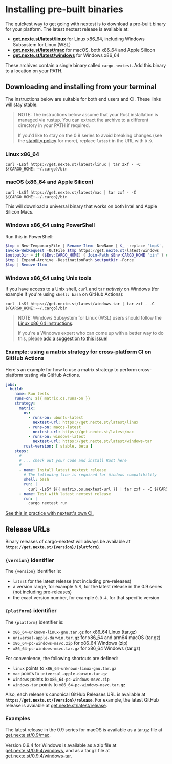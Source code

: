 # Installing pre-built binaries

The quickest way to get going with nextest is to download a pre-built binary for your platform. The latest nextest release is available at:
* [**get.nexte.st/latest/linux**](https://get.nexte.st/latest/linux) for Linux x86_64, including Windows Subsystem for Linux (WSL)
* [**get.nexte.st/latest/mac**](https://get.nexte.st/latest/mac) for macOS, both x86_64 and Apple Silicon
* [**get.nexte.st/latest/windows**](https://get.nexte.st/latest/windows) for Windows x86_64

These archives contain a single binary called `cargo-nextest`. Add this binary to a location on your PATH.

## Downloading and installing from your terminal

The instructions below are suitable for both end users and CI. These links will stay stable.

> NOTE: The instructions below assume that your Rust installation is managed via rustup. You can extract the archive to a different directory in your PATH if required.
>
> If you'd like to stay on the 0.9 series to avoid breaking changes (see the [stability policy](stability.md) for more), replace `latest` in the URL with `0.9`.

### Linux x86_64

```
curl -LsSf https://get.nexte.st/latest/linux | tar zxf - -C ${CARGO_HOME:-~/.cargo}/bin
```

### macOS (x86_64 and Apple Silicon)

```
curl -LsSf https://get.nexte.st/latest/mac | tar zxf - -C ${CARGO_HOME:-~/.cargo}/bin
```

This will download a universal binary that works on both Intel and Apple Silicon Macs.

### Windows x86_64 using PowerShell

Run this in PowerShell:

```powershell
$tmp = New-TemporaryFile | Rename-Item -NewName { $_ -replace 'tmp$', 'zip' } -PassThru
Invoke-WebRequest -OutFile $tmp https://get.nexte.st/latest/windows
$outputDir = if ($Env:CARGO_HOME) { Join-Path $Env:CARGO_HOME "bin" } else { "~/.cargo/bin" }
$tmp | Expand-Archive -DestinationPath $outputDir -Force
$tmp | Remove-Item
```

### Windows x86_64 using Unix tools

If you have access to a Unix shell, `curl` and `tar` *natively* on Windows (for example if you're using `shell: bash` on GitHub Actions):

```
curl -LsSf https://get.nexte.st/latest/windows-tar | tar zxf - -C ${CARGO_HOME:-~/.cargo}/bin
```

> NOTE: Windows Subsystem for Linux (WSL) users should follow the [Linux x86_64 instructions](#linux-x86_64).
>
> If you're a Windows expert who can come up with a better way to do this, please [add a suggestion to this issue](https://github.com/nextest-rs/nextest/issues/31)!

### Example: using a matrix strategy for cross-platform CI on GitHub Actions

Here's an example for how to use a matrix strategy to perform cross-platform testing via GitHub Actions.

```yml
jobs:
  build:
    name: Run tests
    runs-on: ${{ matrix.os.runs-on }}
    strategy:
      matrix:
        os:
          - runs-on: ubuntu-latest
            nextest-url: https://get.nexte.st/latest/linux
          - runs-on: macos-latest
            nextest-url: https://get.nexte.st/latest/mac
          - runs-on: windows-latest
            nextest-url: https://get.nexte.st/latest/windows-tar
        rust-version: [ stable, beta ]
    steps:
      #
      # ... check out your code and install Rust here
      #
      - name: Install latest nextest release
        # The following line is required for Windows compatibility
        shell: bash
        run: |
          curl -LsSf ${{ matrix.os.nextest-url }} | tar zxf - -C ${CARGO_HOME:-~/.cargo}/bin
      - name: Test with latest nextest release
        run: |
          cargo nextest run
```

[See this in practice with nextest's own CI.](https://github.com/nextest-rs/nextest/blob/e43ac449f53fd34e58136cd94b7a72add201fe5a/.github/workflows/ci.yml#L104-L107)

## Release URLs

Binary releases of cargo-nextest will always be available at **`https://get.nexte.st/{version}/{platform}`**.

### `{version}` identifier

The `{version}` identifier is:
* `latest` for the latest release (not including pre-releases)
* a version range, for example `0.9`, for the latest release in the 0.9 series (not including pre-releases)
* the exact version number, for example `0.9.4`, for that specific version

### `{platform}` identifier

The `{platform}` identifier is:
* `x86_64-unknown-linux-gnu.tar.gz` for x86_64 Linux (tar.gz)
* `universal-apple-darwin.tar.gz` for x86_64 and arm64 macOS (tar.gz)
* `x86_64-pc-windows-msvc.zip` for x86_64 Windows (zip)
* `x86_64-pc-windows-msvc.tar.gz` for x86_64 Windows (tar.gz)

For convenience, the following shortcuts are defined:

* `linux` points to `x86_64-unknown-linux-gnu.tar.gz`
* `mac` points to `universal-apple-darwin.tar.gz`
* `windows` points to `x86_64-pc-windows-msvc.zip`
* `windows-tar` points to `x86_64-pc-windows-msvc.tar.gz`

Also, each release's canonical GitHub Releases URL is available at **`https://get.nexte.st/{version}/release`**. For example, the latest GitHub release is avaiable at [get.nexte.st/latest/release](https://get.nexte.st/latest/release).

### Examples

The latest release in the 0.9 series for macOS is available as a tar.gz file at [get.nexte.st/0.9/mac](https://get.nexte.st/0.9/mac).

Version 0.9.4 for Windows is available as a zip file at [get.nexte.st/0.9.4/windows](https://get.nexte.st/0.9.4/windows), and as a tar.gz file at [get.nexte.st/0.9.4/windows-tar](https://get.nexte.st/0.9.4/windows-tar).
